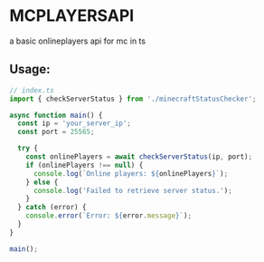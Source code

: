 # MCPLAYERSAPI
a basic onlineplayers api for mc in ts

## Usage:

```TypeScript
// index.ts
import { checkServerStatus } from './minecraftStatusChecker';

async function main() {
  const ip = 'your_server_ip';
  const port = 25565;

  try {
    const onlinePlayers = await checkServerStatus(ip, port);
    if (onlinePlayers !== null) {
      console.log(`Online players: ${onlinePlayers}`);
    } else {
      console.log('Failed to retrieve server status.');
    }
  } catch (error) {
    console.error(`Error: ${error.message}`);
  }
}

main();

```
